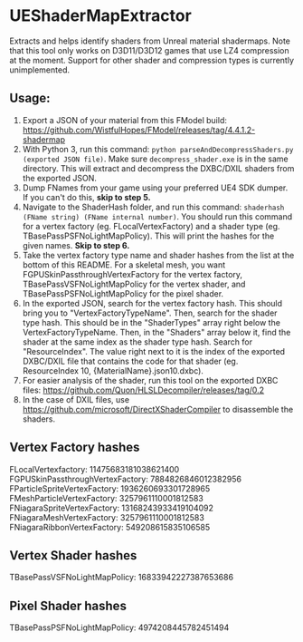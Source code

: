# UEShaderMapExtractor
Extracts and helps identify shaders from Unreal material shadermaps. Note that this tool only works on D3D11/D3D12 games that use LZ4 compression at the moment. Support for other shader and compression types is currently unimplemented.

## Usage:

1. Export a JSON of your material from this FModel build: https://github.com/WistfulHopes/FModel/releases/tag/4.4.1.2-shadermap
2. With Python 3, run this command: `python parseAndDecompressShaders.py (exported JSON file)`. Make sure `decompress_shader.exe` is in the same directory. This will extract and decompress the DXBC/DXIL shaders from the exported JSON.
3. Dump FNames from your game using your preferred UE4 SDK dumper. If you can't do this, **skip to step 5.**
4. Navigate to the ShaderHash folder, and run this command: `shaderhash (FName string) (FName internal number)`. You should run this command for a vertex factory (eg. FLocalVertexFactory) and a shader type (eg. TBasePassPSFNoLightMapPolicy). This will print the hashes for the given names. **Skip to step 6.**
5. Take the vertex factory type name and shader hashes from the list at the bottom of this README. For a skeletal mesh, you want FGPUSkinPassthroughVertexFactory for the vertex factory, TBasePassVSFNoLightMapPolicy for the vertex shader, and TBasePassPSFNoLightMapPolicy for the pixel shader.
6. In the exported JSON, search for the vertex factory hash. This should bring you to "VertexFactoryTypeName". Then, search for the shader type hash. This should be in the "ShaderTypes" array right below the VertexFactoryTypeName. Then, in the "Shaders" array below it, find the shader at the same index as the shader type hash. Search for "ResourceIndex". The value right next to it is the index of the exported DXBC/DXIL file that contains the code for that shader (eg. ResourceIndex 10, {MaterialName}.json10.dxbc).
7. For easier analysis of the shader, run this tool on the exported DXBC files: https://github.com/Quon/HLSLDecompiler/releases/tag/0.2
8. In the case of DXIL files, use https://github.com/microsoft/DirectXShaderCompiler to disassemble the shaders.

## Vertex Factory hashes

FLocalVertexfactory: 11475683181038621400
FGPUSkinPassthroughVertexFactory: 7884826846012382956
FParticleSpriteVertexFactory: 1936260693301728965
FMeshParticleVertexFactory: 3257961110001812583
FNiagaraSpriteVertexFactory: 13168243933419104092
FNiagaraMeshVertexFactory: 3257961110001812583
FNiagaraRibbonVertexFactory: 549208615835106585

## Vertex Shader hashes

TBasePassVSFNoLightMapPolicy: 16833942227387653686

## Pixel Shader hashes

TBasePassPSFNoLightMapPolicy: 4974208445782451494
